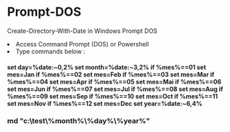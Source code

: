 # Prompt-DOS
Create-Directory-With-Date in Windows Prompt DOS


<li> Access Command Prompt (DOS) or Powershell </li>
<li> Type commands below :</li>
<h4>
set day=%date:~0,2%
set month=%date:~3,2%
if %mes%==01 set mes=Jan
if %mes%==02 set mes=Feb
if %mes%==03 set mes=Mar
if %mes%==04 set mes=Apr
if %mes%==05 set mes=Mai
if %mes%==06 set mes=Jun
if %mes%==07 set mes=Jul
if %mes%==08 set mes=Aug
if %mes%==09 set mes=Sep
if %mes%==10 set mes=Oct
if %mes%==11 set mes=Nov
if %mes%==12 set mes=Dec
set year=%date:~6,4%
</h4>

<h3> md "c:\test\%month%\%day%\%year%" </h3>
